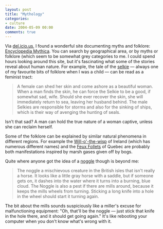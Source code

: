 ```yaml
---
layout: post
title: "Mythology"
categories:
- culture
date: 2004-05-09 00:00
comments: true
---
```


<p>Via <a href="http://del.icio.us/" title="del.icio.us - the social bookmark aggregator">del.icio.us</a>, I found a wonderful site documenting myths and folklore: <a href="http://www.pantheon.org/" title="Encyclopedia Mythica">Encyclopedia Mythica</a>. You can search by geographical area, or by myths or folklore (which seem to be somewhat grey categories to me. I could spend hours looking around this site, but it's fascinating what some of the stories reveal about human nature. For example, the tale of the <a href="http://www.pantheon.org/articles/s/selkie.html" title="Selkie - Orkney and Shetland">selkie</a> &mdash; always one of my favourite bits of folklore when I was a child &mdash; can be read as a feminist tract:</p><blockquote><p> A female can shed her skin and come ashore as a beautiful woman. When a man finds the skin, he can force the Selkie to be a good, if somewhat sad, wife. Should she ever recover the skin, she will immediately return to sea, leaving her husband behind. The male Selkies are responsible for storms and also for the sinking of ships, which is their way of avenging the hunting of seals.</p></blockquote><p>Isn't that sad? A man can hold the true nature of a woman captive, unless she can reclaim herself.</p>

<p>Some of the folklore can be explained by similar natural phenomena in different regions. For example the <a href="http://www.pantheon.org/articles/w/will-o-the-wisp.html" title="Will-'o'-the-wisp">Will-o'-the-wisp</a> of Ireland (which has numerous different names) and the <a href="http://www.pantheon.org/articles/f/feux_follets.html" title="Feux Follets">Feux Follets</a> of Quebec are probably both manifestations inspired by marsh gases given off by bogs.</p><p>Quite where anyone got the idea of a <a href="http://www.pantheon.org/articles/n/noggle.html" title="noggle">noggle</a> though is beyond me:</p><blockquote><p>The noggle a mischievous creature in the British isles that isn't really a horse. It looks like a little gray horse with a saddle, but if someone gets on, it dashes into the water where it turns into a burning, blue cloud. The Noggle is also a pest if there are mills around, because it keeps the mills wheels from turning. Sticking a long knife into a hole in the wheel should start it turning again.</p></blockquote><p>The bit about the mills sounds suspiciously like a miller's excuse for malfunctioning equipment: "Oh, that'll be the noggle &mdash; just stick that knife in the hole there, and it should get going again." It's like rebooting your computer when you don't know what's wrong with it.</p>
